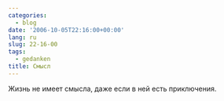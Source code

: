 ```yaml
---
categories:
  - blog
date: '2006-10-05T22:16:00+00:00'
lang: ru
slug: 22-16-00
tags:
  - gedanken
title: Смысл
---
```




Жизнь не имеет смысла, даже если в ней есть приключения.